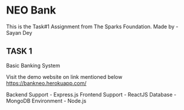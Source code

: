 # NEO Bank
This is the Task#1 Assignment from The Sparks Foundation.
Made by - Sayan Dey

## TASK 1
Basic Banking System

Visit the demo website on link mentioned below
https://bankneo.herokuapp.com/

Backend Support - Express.js
Frontend Support - ReactJS
Database - MongoDB
Environment - Node.js
